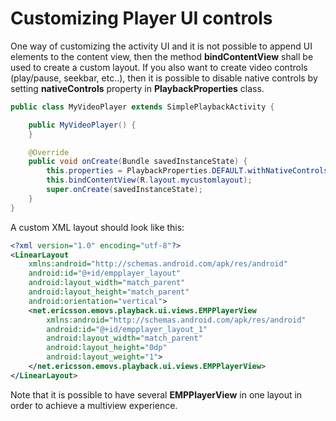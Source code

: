 # Customizing Player UI controls


One way of customizing the activity UI and it is not possible to append UI elements to the content view, then the method **bindContentView** shall be used to create a custom layout.
If you also want to create video controls (play/pause, seekbar, etc..), then it is possible to disable native controls by setting **nativeControls** property in **PlaybackProperties** class.

```java
public class MyVideoPlayer extends SimplePlaybackActivity {

    public MyVideoPlayer() {
    }

    @Override
    public void onCreate(Bundle savedInstanceState) {
		this.properties = PlaybackProperties.DEFAULT.withNativeControls(false);
        this.bindContentView(R.layout.mycustomlayout);
        super.onCreate(savedInstanceState);
    }
}
```

A custom XML layout should look like this:

```xml
<?xml version="1.0" encoding="utf-8"?>
<LinearLayout 
	xmlns:android="http://schemas.android.com/apk/res/android"
	android:id="@+id/empplayer_layout"
	android:layout_width="match_parent"
	android:layout_height="match_parent"
	android:orientation="vertical">
	<net.ericsson.emovs.playback.ui.views.EMPPlayerView 
		xmlns:android="http://schemas.android.com/apk/res/android"
		android:id="@+id/empplayer_layout_1"
		android:layout_width="match_parent"
		android:layout_height="0dp"
		android:layout_weight="1">
	</net.ericsson.emovs.playback.ui.views.EMPPlayerView>
</LinearLayout>
```

Note that it is possible to have several **EMPPlayerView** in one layout in order to achieve a multiview experience.